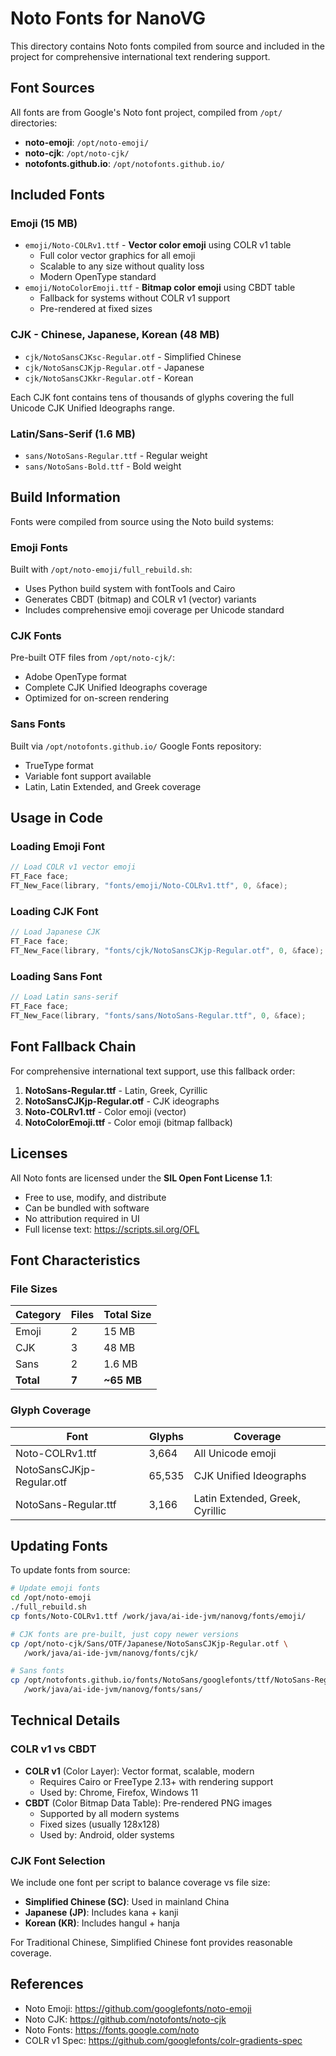 # Noto Fonts for NanoVG

This directory contains Noto fonts compiled from source and included in the project for comprehensive international text rendering support.

## Font Sources

All fonts are from Google's Noto font project, compiled from `/opt/` directories:

- **noto-emoji**: `/opt/noto-emoji/`
- **noto-cjk**: `/opt/noto-cjk/`
- **notofonts.github.io**: `/opt/notofonts.github.io/`

## Included Fonts

### Emoji (15 MB)
- `emoji/Noto-COLRv1.ttf` - **Vector color emoji** using COLR v1 table
  - Full color vector graphics for all emoji
  - Scalable to any size without quality loss
  - Modern OpenType standard
- `emoji/NotoColorEmoji.ttf` - **Bitmap color emoji** using CBDT table
  - Fallback for systems without COLR v1 support
  - Pre-rendered at fixed sizes

### CJK - Chinese, Japanese, Korean (48 MB)
- `cjk/NotoSansCJKsc-Regular.otf` - Simplified Chinese
- `cjk/NotoSansCJKjp-Regular.otf` - Japanese
- `cjk/NotoSansCJKkr-Regular.otf` - Korean

Each CJK font contains tens of thousands of glyphs covering the full Unicode CJK Unified Ideographs range.

### Latin/Sans-Serif (1.6 MB)
- `sans/NotoSans-Regular.ttf` - Regular weight
- `sans/NotoSans-Bold.ttf` - Bold weight

## Build Information

Fonts were compiled from source using the Noto build systems:

### Emoji Fonts
Built with `/opt/noto-emoji/full_rebuild.sh`:
- Uses Python build system with fontTools and Cairo
- Generates CBDT (bitmap) and COLR v1 (vector) variants
- Includes comprehensive emoji coverage per Unicode standard

### CJK Fonts
Pre-built OTF files from `/opt/noto-cjk/`:
- Adobe OpenType format
- Complete CJK Unified Ideographs coverage
- Optimized for on-screen rendering

### Sans Fonts
Built via `/opt/notofonts.github.io/` Google Fonts repository:
- TrueType format
- Variable font support available
- Latin, Latin Extended, and Greek coverage

## Usage in Code

### Loading Emoji Font
```c
// Load COLR v1 vector emoji
FT_Face face;
FT_New_Face(library, "fonts/emoji/Noto-COLRv1.ttf", 0, &face);
```

### Loading CJK Font
```c
// Load Japanese CJK
FT_Face face;
FT_New_Face(library, "fonts/cjk/NotoSansCJKjp-Regular.otf", 0, &face);
```

### Loading Sans Font
```c
// Load Latin sans-serif
FT_Face face;
FT_New_Face(library, "fonts/sans/NotoSans-Regular.ttf", 0, &face);
```

## Font Fallback Chain

For comprehensive international text support, use this fallback order:

1. **NotoSans-Regular.ttf** - Latin, Greek, Cyrillic
2. **NotoSansCJKjp-Regular.otf** - CJK ideographs
3. **Noto-COLRv1.ttf** - Color emoji (vector)
4. **NotoColorEmoji.ttf** - Color emoji (bitmap fallback)

## Licenses

All Noto fonts are licensed under the **SIL Open Font License 1.1**:
- Free to use, modify, and distribute
- Can be bundled with software
- No attribution required in UI
- Full license text: https://scripts.sil.org/OFL

## Font Characteristics

### File Sizes
| Category | Files | Total Size |
|----------|-------|------------|
| Emoji    | 2     | 15 MB      |
| CJK      | 3     | 48 MB      |
| Sans     | 2     | 1.6 MB     |
| **Total**| **7** | **~65 MB** |

### Glyph Coverage
| Font | Glyphs | Coverage |
|------|--------|----------|
| Noto-COLRv1.ttf | 3,664 | All Unicode emoji |
| NotoSansCJKjp-Regular.otf | 65,535 | CJK Unified Ideographs |
| NotoSans-Regular.ttf | 3,166 | Latin Extended, Greek, Cyrillic |

## Updating Fonts

To update fonts from source:

```bash
# Update emoji fonts
cd /opt/noto-emoji
./full_rebuild.sh
cp fonts/Noto-COLRv1.ttf /work/java/ai-ide-jvm/nanovg/fonts/emoji/

# CJK fonts are pre-built, just copy newer versions
cp /opt/noto-cjk/Sans/OTF/Japanese/NotoSansCJKjp-Regular.otf \
   /work/java/ai-ide-jvm/nanovg/fonts/cjk/

# Sans fonts
cp /opt/notofonts.github.io/fonts/NotoSans/googlefonts/ttf/NotoSans-Regular.ttf \
   /work/java/ai-ide-jvm/nanovg/fonts/sans/
```

## Technical Details

### COLR v1 vs CBDT
- **COLR v1** (Color Layer): Vector format, scalable, modern
  - Requires Cairo or FreeType 2.13+ with rendering support
  - Used by: Chrome, Firefox, Windows 11
- **CBDT** (Color Bitmap Data Table): Pre-rendered PNG images
  - Supported by all modern systems
  - Fixed sizes (usually 128x128)
  - Used by: Android, older systems

### CJK Font Selection
We include one font per script to balance coverage vs file size:
- **Simplified Chinese (SC)**: Used in mainland China
- **Japanese (JP)**: Includes kana + kanji
- **Korean (KR)**: Includes hangul + hanja

For Traditional Chinese, Simplified Chinese font provides reasonable coverage.

## References

- Noto Emoji: https://github.com/googlefonts/noto-emoji
- Noto CJK: https://github.com/notofonts/noto-cjk
- Noto Fonts: https://fonts.google.com/noto
- COLR v1 Spec: https://github.com/googlefonts/colr-gradients-spec
